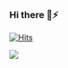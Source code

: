 ### Hi there 👋⚡
[![Hits](https://hits.seeyoufarm.com/api/count/incr/badge.svg?url=https%3A%2F%2Fgithub.com%2FSyeong0013&count_bg=%2379C83D&title_bg=%23555555&icon=&icon_color=%23E7E7E7&title=hits&edge_flat=false)](https://hits.seeyoufarm.com)

<img src="https://img.shields.io/badge/spring-#6DB33F?style=for-the-badge&logo=Spring&logoColor=black">
